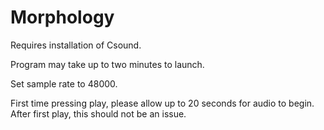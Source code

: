 # Morphology

Requires installation of Csound.

Program may take up to two minutes to launch.

Set sample rate to 48000.

First time pressing play, please allow up to 20 seconds for audio to begin.  After first play, this should not be an issue.
